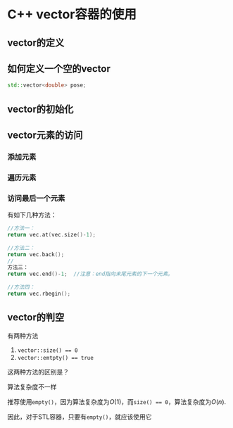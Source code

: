 # C++ vector容器的使用

## vector的定义

## 如何定义一个空的vector

```cpp
std::vector<double> pose;
```

## vector的初始化

## vector元素的访问

### 添加元素

### 遍历元素

### 访问最后一个元素

有如下几种方法：

```cpp
//方法一： 
return vec.at(vec.size()-1);
 
//方法二： 
return vec.back();
//
方法三： 
return vec.end()-1;  //注意：end指向末尾元素的下一个元素。
 
//方法四： 
return vec.rbegin();
```

## vector的判空

有两种方法

1. `vector::size() == 0`
2. `vector::emtpty() == true`

这两种方法的区别是？

算法复杂度不一样

推荐使用`empty()`，因为算法复杂度为$O(1)$，而`size() == 0`，算法复杂度为$O(n)$.

因此，对于STL容器，只要有`empty()`，就应该使用它

